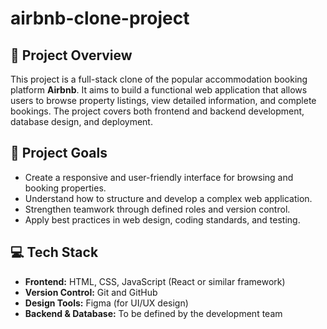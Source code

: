 # airbnb-clone-project
## 🏡 Project Overview
This project is a full-stack clone of the popular accommodation booking platform **Airbnb**. It aims to build a functional web application that allows users to browse property listings, view detailed information, and complete bookings. The project covers both frontend and backend development, database design, and deployment.

## 🎯 Project Goals
- Create a responsive and user-friendly interface for browsing and booking properties.  
- Understand how to structure and develop a complex web application.  
- Strengthen teamwork through defined roles and version control.  
- Apply best practices in web design, coding standards, and testing.  

## 💻 Tech Stack
- **Frontend:** HTML, CSS, JavaScript (React or similar framework)  
- **Version Control:** Git and GitHub  
- **Design Tools:** Figma (for UI/UX design)  
- **Backend & Database:** To be defined by the development team  
